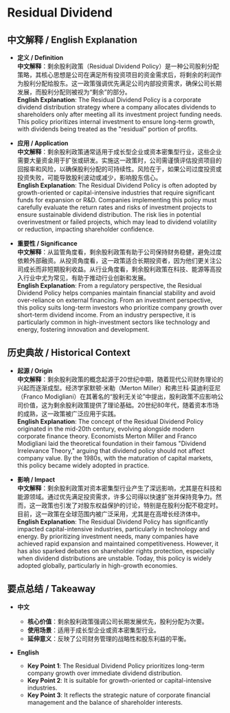 # Residual Dividend

## 中文解释 / English Explanation

* **定义 / Definition**  
  **中文解释**：剩余股利政策（Residual Dividend Policy）是一种公司股利分配策略，其核心思想是公司在满足所有投资项目的资金需求后，将剩余的利润作为股利分配给股东。这一政策强调优先满足公司内部投资需求，确保公司长期发展，而股利分配则被视为“剩余”的部分。  
  **English Explanation**: The Residual Dividend Policy is a corporate dividend distribution strategy where a company allocates dividends to shareholders only after meeting all its investment project funding needs. This policy prioritizes internal investment to ensure long-term growth, with dividends being treated as the "residual" portion of profits.

* **应用 / Application**  
  **中文解释**：剩余股利政策通常适用于成长型企业或资本密集型行业，这些企业需要大量资金用于扩张或研发。实施这一政策时，公司需谨慎评估投资项目的回报率和风险，以确保股利分配的可持续性。风险在于，如果公司过度投资或投资失败，可能导致股利波动或减少，影响股东信心。  
  **English Explanation**: The Residual Dividend Policy is often adopted by growth-oriented or capital-intensive industries that require significant funds for expansion or R&D. Companies implementing this policy must carefully evaluate the return rates and risks of investment projects to ensure sustainable dividend distribution. The risk lies in potential overinvestment or failed projects, which may lead to dividend volatility or reduction, impacting shareholder confidence.

* **重要性 / Significance**  
  **中文解释**：从监管角度看，剩余股利政策有助于公司保持财务稳健，避免过度依赖外部融资。从投资角度看，这一政策适合长期投资者，因为他们更关注公司成长而非短期股利收益。从行业角度看，剩余股利政策在科技、能源等高投入行业中尤为常见，有助于推动行业创新和发展。  
  **English Explanation**: From a regulatory perspective, the Residual Dividend Policy helps companies maintain financial stability and avoid over-reliance on external financing. From an investment perspective, this policy suits long-term investors who prioritize company growth over short-term dividend income. From an industry perspective, it is particularly common in high-investment sectors like technology and energy, fostering innovation and development.

## 历史典故 / Historical Context

* **起源 / Origin**  
  **中文解释**：剩余股利政策的概念起源于20世纪中期，随着现代公司财务理论的兴起而逐渐成型。经济学家默顿·米勒（Merton Miller）和弗兰科·莫迪利亚尼（Franco Modigliani）在其著名的“股利无关论”中提出，股利政策不应影响公司价值，这为剩余股利政策提供了理论基础。20世纪80年代，随着资本市场的成熟，这一政策被广泛应用于实践。  
  **English Explanation**: The concept of the Residual Dividend Policy originated in the mid-20th century, evolving alongside modern corporate finance theory. Economists Merton Miller and Franco Modigliani laid the theoretical foundation in their famous "Dividend Irrelevance Theory," arguing that dividend policy should not affect company value. By the 1980s, with the maturation of capital markets, this policy became widely adopted in practice.

* **影响 / Impact**  
  **中文解释**：剩余股利政策对资本密集型行业产生了深远影响，尤其是在科技和能源领域。通过优先满足投资需求，许多公司得以快速扩张并保持竞争力。然而，这一政策也引发了对股东权益保护的讨论，特别是在股利分配不稳定时。目前，这一政策在全球范围内被广泛采用，尤其是在高增长经济体中。  
  **English Explanation**: The Residual Dividend Policy has significantly impacted capital-intensive industries, particularly in technology and energy. By prioritizing investment needs, many companies have achieved rapid expansion and maintained competitiveness. However, it has also sparked debates on shareholder rights protection, especially when dividend distributions are unstable. Today, this policy is widely adopted globally, particularly in high-growth economies.

## 要点总结 / Takeaway

* **中文**  
  - **核心价值**：剩余股利政策强调公司长期发展优先，股利分配为次要。  
  - **使用场景**：适用于成长型企业或资本密集型行业。  
  - **延伸意义**：反映了公司财务管理的战略性和股东利益的平衡。

* **English**  
  - **Key Point 1**: The Residual Dividend Policy prioritizes long-term company growth over immediate dividend distribution.  
  - **Key Point 2**: It is suitable for growth-oriented or capital-intensive industries.  
  - **Key Point 3**: It reflects the strategic nature of corporate financial management and the balance of shareholder interests.